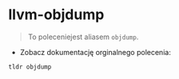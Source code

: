 # llvm-objdump

> To poleceniejest aliasem `objdump`.

- Zobacz dokumentację orginalnego polecenia:

`tldr objdump`
